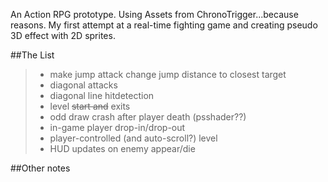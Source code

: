 An Action RPG prototype. Using Assets from ChronoTrigger...because reasons.
My first attempt at a real-time fighting game and creating pseudo 3D effect with 2D sprites.

##The List
>- make jump attack change jump distance to closest target
>- diagonal attacks
>- diagonal line hitdetection
>- level ~~start and~~ exits
>- odd draw crash after player death (psshader??)
>- in-game player drop-in/drop-out
>- player-controlled (and auto-scroll?) level
>- HUD updates on enemy appear/die


##Other notes
